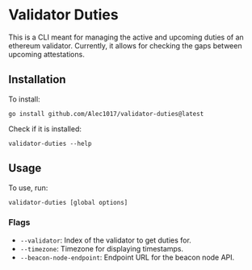 # Validator Duties

This is a CLI meant for managing the active and upcoming duties of an ethereum validator.
Currently, it allows for checking the gaps between upcoming attestations. 

## Installation

To install:
```shell
go install github.com/Alec1017/validator-duties@latest
```

Check if it is installed:
```shell
validator-duties --help
```

## Usage

To use, run: 

```shell
validator-duties [global options]
```

### Flags

- `--validator`: Index of the validator to get duties for.
- `--timezone`: Timezone for displaying timestamps. 
- `--beacon-node-endpoint`: Endpoint URL for the beacon node API.
